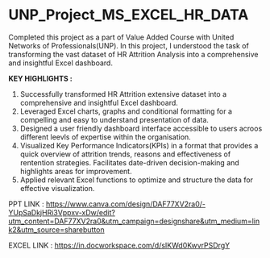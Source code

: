 # UNP_Project_MS_EXCEL_HR_DATA
Completed this project as a part of Value Added Course with United Networks of Professionals(UNP). In this project, I understood the task of transforming the vast dataset of HR Attrition Analysis into a comprehensive and insightful Excel dashboard.

**KEY HIGHLIGHTS :**

1. Successfully transformed HR Attrition extensive dataset into a comprehensive and insightful Excel dashboard.
2. Leveraged Excel charts, graphs and conditional formatting for a compelling and easy to understand presentation of data.
3. Designed a user friendly dashboard interface accessible to users acroos different leevls of expertise within the organisation.
4. Visualized Key Performance Indicators(KPIs) in a format that provides a quick overview of attrition trends, reasons and effectiveness of rentention strategies. Facilitates date-driven decision-making and highlights areas for improvement.
5. Applied relevant Excel functions to optimize and structure the data for effective visualization.

PPT LINK : https://www.canva.com/design/DAF77XV2ra0/-YUpSaDkjHRi3Vppxv-xDw/edit?utm_content=DAF77XV2ra0&utm_campaign=designshare&utm_medium=link2&utm_source=sharebutton

EXCEL LINK : https://in.docworkspace.com/d/sIKWd0KwvrPSDrgY

   
